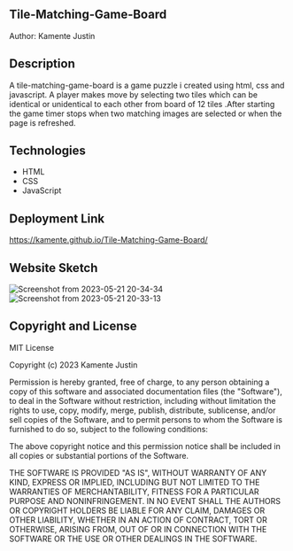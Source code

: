 ## Tile-Matching-Game-Board
Author: Kamente Justin

## Description 
A tile-matching-game-board is a game puzzle i created using html, css and javascript. A player makes move by selecting two tiles which can be identical or unidentical to each other from board of 12 tiles .After starting the game timer stops when two matching images are selected or when the page is refreshed.

## Technologies
- HTML
- CSS
- JavaScript

## Deployment Link
https://kamente.github.io/Tile-Matching-Game-Board/


## Website Sketch
![Screenshot from 2023-05-21 20-34-34](https://github.com/Kamente/Tile-Matching-Game-Board/assets/86584314/f0fade33-8439-4c26-8b9c-8bbe49fb8ba9)
![Screenshot from 2023-05-21 20-33-13](https://github.com/Kamente/Tile-Matching-Game-Board/assets/86584314/00abb073-ffa4-4ba0-aa4a-8ad39ede6f96)



## Copyright and License
MIT License

Copyright (c) 2023 Kamente Justin

Permission is hereby granted, free of charge, to any person obtaining a copy of this software and associated documentation files (the "Software"), to deal in the Software without restriction, including without limitation the rights to use, copy, modify, merge, publish, distribute, sublicense, and/or sell copies of the Software, and to permit persons to whom the Software is furnished to do so, subject to the following conditions:

The above copyright notice and this permission notice shall be included in all copies or substantial portions of the Software.

THE SOFTWARE IS PROVIDED "AS IS", WITHOUT WARRANTY OF ANY KIND, EXPRESS OR IMPLIED, INCLUDING BUT NOT LIMITED TO THE WARRANTIES OF MERCHANTABILITY, FITNESS FOR A PARTICULAR PURPOSE AND NONINFRINGEMENT. IN NO EVENT SHALL THE AUTHORS OR COPYRIGHT HOLDERS BE LIABLE FOR ANY CLAIM, DAMAGES OR OTHER LIABILITY, WHETHER IN AN ACTION OF CONTRACT, TORT OR OTHERWISE, ARISING FROM, OUT OF OR IN CONNECTION WITH THE SOFTWARE OR THE USE OR OTHER DEALINGS IN THE SOFTWARE.
